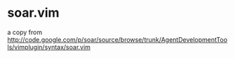 soar.vim
========

a copy from http://code.google.com/p/soar/source/browse/trunk/AgentDevelopmentTools/vimplugin/syntax/soar.vim